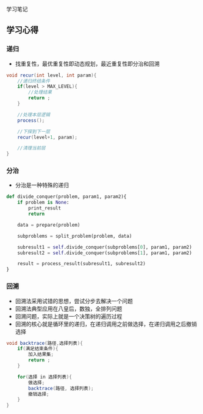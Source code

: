 学习笔记
## 学习心得
### 递归
* 找重复性，最优重复性即动态规划，最近重复性即分治和回溯
```java
void recur(int level, int param){
	//递归终结条件
	if(level > MAX_LEVEL){
		//处理结果
		return ;
	}

	//处理本层逻辑
	process();

	//下探到下一层
	recur(level+1, param);

	//清理当前层
}
```
### 分治
* 分治是一种特殊的递归
```python
def divide_conquer(problem, param1, param2){
	if problem is None:
		print_result
		return

	data = prepare(problem)

	subproblems = split_problem(problem, data)

	subresult1 = self.divide_conquer(subproblems[0], param1, param2)
	subresult2 = self.divide_conquer(subproblems[1], param1, param2)

	result = process_result(subresult1, subresult2)
}
```
### 回溯
* 回溯法采用试错的思想，尝试分步去解决一个问题
* 回溯法典型应用在八皇后，数独，全排列问题
* 回溯问题，实际上就是一个决策树的遍历过程
* 回溯的核心就是循环里的递归，在递归调用之前做选择，在递归调用之后撤销选择
```java
void backtrace(路径,选择列表){
	if(满足结束条件){
		加入结果集;
		return ;
	}

	for(选择 in 选择列表){
		做选择;
		backtrace(路径, 选择列表);
		撤销选择;
	}
}
```
